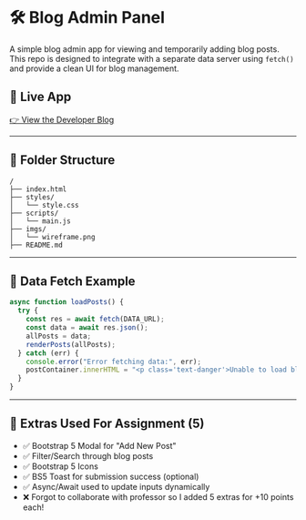 # 🛠️ Blog Admin Panel

A simple blog admin app for viewing and temporarily adding blog posts. This repo is designed to integrate with a separate data server using `fetch()` and provide a clean UI for blog management.

## 🔗 Live App

[👉 View the Developer Blog](https://saxonys.github.io/dev-blog-admin/)

---

## 📁 Folder Structure

```
/
├── index.html
├── styles/
│   └── style.css
├── scripts/
│   └── main.js
├── imgs/
│   └── wireframe.png
├── README.md
```

---

## 🔌 Data Fetch Example

```js
async function loadPosts() {
  try {
    const res = await fetch(DATA_URL);
    const data = await res.json();
    allPosts = data;
    renderPosts(allPosts);
  } catch (err) {
    console.error("Error fetching data:", err); 
    postContainer.innerHTML = "<p class='text-danger'>Unable to load blog posts.</p>";
  }
}
```

---

## 🧩 Extras Used For Assignment (5)

- ✅ Bootstrap 5 Modal for "Add New Post"
- ✅ Filter/Search through blog posts
- ✅ Bootstrap 5 Icons
- ✅ BS5 Toast for submission success (optional)
- ✅ Async/Await used to update inputs dynamically
- ❌ Forgot to collaborate with professor so I added 5 extras for +10 points each!


